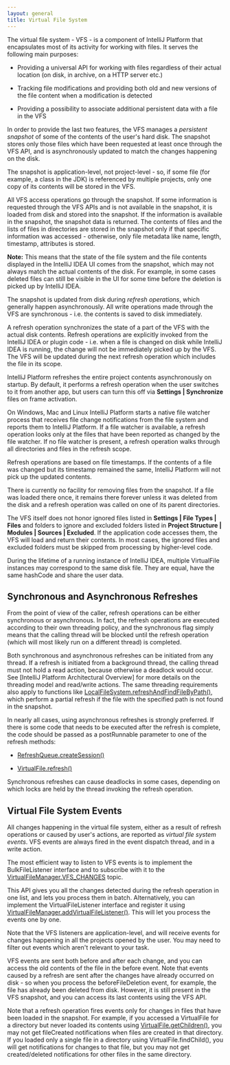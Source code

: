 ```yaml
---
layout: general
title: Virtual File System
---
```



The virtual file system - VFS - is a component of IntelliJ Platform that encapsulates most of its activity for working with files. 
It serves the following main purposes:

*  Providing a universal API for working with files regardless of their actual location (on disk, in archive, on a HTTP server etc.)

*  Tracking file modifications and providing both old and new versions of the file content when a modification is detected

*  Providing a possibility to associate additional persistent data with a file in the VFS


In order to provide the last two features, the VFS manages a _persistent snapshot_ of some of the contents of the user's hard disk. 
The snapshot stores only those files which have been requested at least once through the VFS API, and is asynchronously updated to match the changes happening on the disk.

The snapshot is application-level, not project-level - so, if some file (for example, a class in the JDK) is referenced by multiple projects, only one copy of its contents will be stored in the VFS.

All VFS access operations go through the snapshot. 
If some information is requested through the VFS APIs and is not available in the snapshot, it is loaded from disk and stored into the snapshot. 
If the information is available in the snapshot, the snapshot data is returned. 
The contents of files and the lists of files in directories are stored in the snapshot only if that specific information was accessed - otherwise, only file metadata like name, length, timestamp, attributes is stored.


**Note:** 
This means that the state of the file system and the file contents displayed in the IntelliJ IDEA UI comes from the snapshot, which may not always match the actual contents of the disk. 
For example, in some cases deleted files can still be visible in the UI for some time before the deletion is picked up by IntelliJ IDEA.


The snapshot is updated from disk during _refresh operations_, which generally happen asynchronously. 
All write operations made through the VFS are synchronous - i.e. the contents is saved to disk immediately.

A refresh operation synchronizes the state of a part of the VFS with the actual disk contents. 
Refresh operations are explicitly invoked from the IntelliJ IDEA or plugin code - i.e. when a file is changed on disk while IntelliJ IDEA is running, the change will not be immediately picked up by the VFS. 
The VFS will be updated during the next refresh operation which includes the file in its scope.

IntelliJ Platform refreshes the entire project contents asynchronously on startup. 
By default, it performs a refresh operation when the user switches to it from another app, but users can turn this off via **Settings \| Synchronize** files on frame activation.

On Windows, Mac and Linux IntelliJ Platform starts a native file watcher process that receives file change notifications from the file system and reports them to IntelliJ Platform. 
If a file watcher is available, a refresh operation looks only at the files that have been reported as changed by the file watcher. 
If no file watcher is present, a refresh operation walks through all directories and files in the refresh scope.

Refresh operations are based on file timestamps. 
If the contents of a file was changed but its timestamp remained the same, IntelliJ Platform will not pick up the updated contents.

There is currently no facility for removing files from the snapshot. 
If a file was loaded there once, it remains there forever unless it was deleted from the disk and a refresh operation was called on one of its parent directories.

The VFS itself does not honor ignored files listed in **Settings \| File Types \| Files** and folders to ignore and excluded folders listed in **Project Structure \| Modules \| Sources \| Excluded**. 
If the application code accesses them, the VFS will load and return their contents. 
In most cases, the ignored files and excluded folders must be skipped from processing by higher-level code.

During the lifetime of a running instance of IntelliJ IDEA, multiple VirtualFile instances may correspond to the same disk file. 
They are equal, have the same hashCode and share the user data.

## Synchronous and Asynchronous Refreshes

From the point of view of the caller, refresh operations can be either synchronous or asynchronous. 
In fact, the refresh operations are executed according to their own threading policy, and the synchronous flag simply means that the calling thread will be blocked until the refresh operation (which will most likely run on a different thread) is completed.

Both synchronous and asynchronous refreshes can be initiated from any thread. 
If a refresh is initiated from a background thread, the calling thread must not hold a read action, because otherwise a deadlock would occur. 
See [IntelliJ Platform Architectural Overview] for more details on the threading model and read/write actions. 
The same threading requirements also apply to functions like 
[LocalFileSystem.refreshAndFindFileByPath()](https://github.com/JetBrains/intellij-community/blob/master/platform/platform-api/src/com/intellij/openapi/vfs/LocalFileSystem.java), 
which perform a partial refresh if the file with the specified path is not found in the snapshot.

In nearly all cases, using asynchronous refreshes is strongly preferred. 
If there is some code that needs to be executed after the refresh is complete, the code should be passed as a postRunnable parameter to one of the refresh methods:
 
*  [RefreshQueue.createSession()](https://github.com/JetBrains/intellij-community/blob/master/platform/platform-api/src/com/intellij/openapi/vfs/newvfs/RefreshQueue.java#L36)

*  [VirtualFile.refresh()](https://github.com/JetBrains/intellij-community/blob/master/platform/core-api/src/com/intellij/openapi/vfs/VirtualFile.java#L681)
 
Synchronous refreshes can cause deadlocks in some cases, depending on which locks are held by the thread invoking the refresh operation.

## Virtual File System Events

All changes happening in the virtual file system, either as a result of refresh operations or caused by user's actions, are reported as _virtual file system events_. 
VFS events are always fired in the event dispatch thread, and in a write action.

The most efficient way to listen to VFS events is to implement the BulkFileListener interface and to subscribe with it to the 
[VirtualFileManager.VFS_CHANGES](https://github.com/JetBrains/intellij-community/blob/master/platform/core-api/src/com/intellij/openapi/vfs/VirtualFileManager.java#L34) 
topic. 

This API gives you all the changes detected during the refresh operation in one list, and lets you process them in batch. 
Alternatively, you can implement the VirtualFileListener interface and register it using 
[VirtualFileManager.addVirtualFileListener()](https://github.com/JetBrains/intellij-community/blob/master/platform/core-api/src/com/intellij/openapi/vfs/VirtualFileManager.java#L113). 
This will let you process the events one by one.

Note that the VFS listeners are application-level, and will receive events for changes happening in all the projects opened by the user. 
You may need to filter out events which aren't relevant to your task.

VFS events are sent both before and after each change, and you can access the old contents of the file in the before event. 
Note that events caused by a refresh are sent after the changes have already occurred on disk - so when you process the beforeFileDeletion event, for example, the file has already been deleted from disk. 
However, it is still present in the VFS snapshot, and you can access its last contents using the VFS API.

Note that a refresh operation fires events only for changes in files that have been loaded in the snapshot. 
For example, if you accessed a VirtualFile for a directory but never loaded its contents using 
[VirtualFile.getChildren()](https://github.com/JetBrains/intellij-community/blob/master/platform/core-api/src/com/intellij/openapi/vfs/VirtualFile.java#L315), 
you may not get fileCreated notifications when files are created in that directory. 
If you loaded only a single file in a directory using VirtualFile.findChild(), you will get notifications for changes to that file, but you may not get created/deleted notifications for other files in the same directory.

